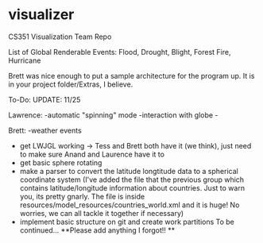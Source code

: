 # visualizer
CS351 Visualization Team Repo 

List of Global Renderable Events: Flood, Drought, Blight, Forest Fire, Hurricane 

Brett was nice enough to put a sample architecture for the program up. It is in your project folder/Extras, I believe.

To-Do:
UPDATE: 11/25 

Lawrence: 
    -automatic "spinning" mode 
    -interaction with globe 
    -
    
Brett: 
    -weather events 




- get LWJGL working -> Tess and Brett both have it (we think), just need to make sure Anand and Laurence have it to
- get basic sphere rotating
- make a parser to convert the latitude longtitude data to a spherical coordinate system
    (I've added the file that the previous group which contains latitude/longitude information about countries.
      Just to warn you, its pretty gnarly. The file is inside resources/model_resources/countries_world.xml and it is huge!
      No worries, we can all tackle it together if necessary)
- implement basic structure on git and create work partitions
To be continued...
**Please add anything I forgot!! **

